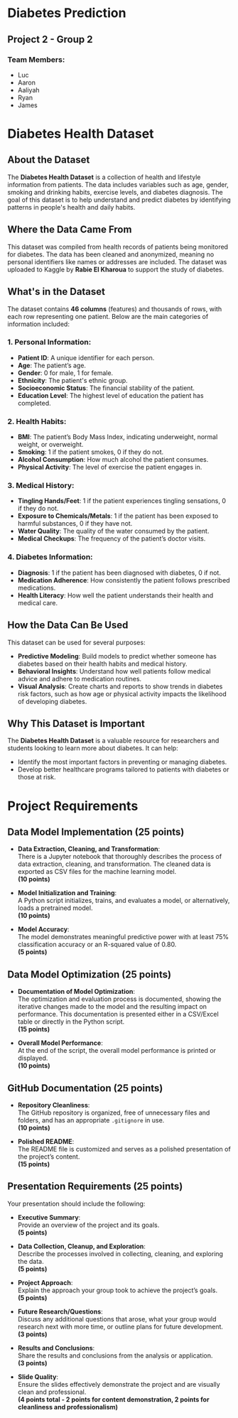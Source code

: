 # Diabetes Prediction

## Project 2 - Group 2

### Team Members:  
- Luc  
- Aaron  
- Aaliyah  
- Ryan  
- James



# Diabetes Health Dataset

## About the Dataset
The **Diabetes Health Dataset** is a collection of health and lifestyle information from patients. The data includes variables such as age, gender, smoking and drinking habits, exercise levels, and diabetes diagnosis. The goal of this dataset is to help understand and predict diabetes by identifying patterns in people's health and daily habits.

## Where the Data Came From
This dataset was compiled from health records of patients being monitored for diabetes. The data has been cleaned and anonymized, meaning no personal identifiers like names or addresses are included. The dataset was uploaded to Kaggle by **Rabie El Kharoua** to support the study of diabetes.

## What's in the Dataset
The dataset contains **46 columns** (features) and thousands of rows, with each row representing one patient. Below are the main categories of information included:

### 1. Personal Information:
- **Patient ID**: A unique identifier for each person.
- **Age**: The patient’s age.
- **Gender**: 0 for male, 1 for female.
- **Ethnicity**: The patient's ethnic group.
- **Socioeconomic Status**: The financial stability of the patient.
- **Education Level**: The highest level of education the patient has completed.

### 2. Health Habits:
- **BMI**: The patient’s Body Mass Index, indicating underweight, normal weight, or overweight.
- **Smoking**: 1 if the patient smokes, 0 if they do not.
- **Alcohol Consumption**: How much alcohol the patient consumes.
- **Physical Activity**: The level of exercise the patient engages in.

### 3. Medical History:
- **Tingling Hands/Feet**: 1 if the patient experiences tingling sensations, 0 if they do not.
- **Exposure to Chemicals/Metals**: 1 if the patient has been exposed to harmful substances, 0 if they have not.
- **Water Quality**: The quality of the water consumed by the patient.
- **Medical Checkups**: The frequency of the patient’s doctor visits.

### 4. Diabetes Information:
- **Diagnosis**: 1 if the patient has been diagnosed with diabetes, 0 if not.
- **Medication Adherence**: How consistently the patient follows prescribed medications.
- **Health Literacy**: How well the patient understands their health and medical care.

## How the Data Can Be Used
This dataset can be used for several purposes:
- **Predictive Modeling**: Build models to predict whether someone has diabetes based on their health habits and medical history.
- **Behavioral Insights**: Understand how well patients follow medical advice and adhere to medication routines.
- **Visual Analysis**: Create charts and reports to show trends in diabetes risk factors, such as how age or physical activity impacts the likelihood of developing diabetes.

## Why This Dataset is Important
The **Diabetes Health Dataset** is a valuable resource for researchers and students looking to learn more about diabetes. It can help:
- Identify the most important factors in preventing or managing diabetes.
- Develop better healthcare programs tailored to patients with diabetes or those at risk.







# Project Requirements

## Data Model Implementation (25 points)
* **Data Extraction, Cleaning, and Transformation**:  
   There is a Jupyter notebook that thoroughly describes the process of data extraction, cleaning, and transformation. The cleaned data is exported as CSV files for the machine learning model.  
   **(10 points)**

* **Model Initialization and Training**:  
   A Python script initializes, trains, and evaluates a model, or alternatively, loads a pretrained model.  
   **(10 points)**

* **Model Accuracy**:  
   The model demonstrates meaningful predictive power with at least 75% classification accuracy or an R-squared value of 0.80.  
   **(5 points)**

## Data Model Optimization (25 points)
* **Documentation of Model Optimization**:  
   The optimization and evaluation process is documented, showing the iterative changes made to the model and the resulting impact on performance. This documentation is presented either in a CSV/Excel table or directly in the Python script.  
   **(15 points)**

* **Overall Model Performance**:  
   At the end of the script, the overall model performance is printed or displayed.  
   **(10 points)**

## GitHub Documentation (25 points)
* **Repository Cleanliness**:  
   The GitHub repository is organized, free of unnecessary files and folders, and has an appropriate `.gitignore` in use.  
   **(10 points)**

* **Polished README**:  
   The README file is customized and serves as a polished presentation of the project’s content.  
   **(15 points)**

## Presentation Requirements (25 points)
Your presentation should include the following:

* **Executive Summary**:  
   Provide an overview of the project and its goals.  
   **(5 points)**

* **Data Collection, Cleanup, and Exploration**:  
   Describe the processes involved in collecting, cleaning, and exploring the data.  
   **(5 points)**

* **Project Approach**:  
   Explain the approach your group took to achieve the project’s goals.  
   **(5 points)**

* **Future Research/Questions**:  
   Discuss any additional questions that arose, what your group would research next with more time, or outline plans for future development.  
   **(3 points)**

* **Results and Conclusions**:  
   Share the results and conclusions from the analysis or application.  
   **(3 points)**

* **Slide Quality**:  
   Ensure the slides effectively demonstrate the project and are visually clean and professional.  
   **(4 points total - 2 points for content demonstration, 2 points for cleanliness and professionalism)**
